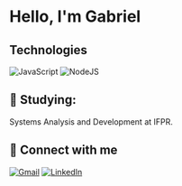# Hello, I'm Gabriel
## Technologies

![JavaScript](https://img.shields.io/badge/JavaScript-000?style=for-the-badge&logo=javascript)
![NodeJS](https://img.shields.io/badge/node.js-339933?style=for-the-badge&logo=Node.js&logoColor=white)

## 📖 Studying: <br/>
Systems Analysis and Development at IFPR. <br>

## 🤝 Connect with me
[![Gmail](https://img.shields.io/badge/Gmail-D14836?style=for-the-badge&logo=gmail&logoColor=white)](mailto:gabri.vstrapasson@gmail.com)
[![LinkedIn](https://img.shields.io/badge/LinkedIn-000?style=for-the-badge&logo=linkedin&logoColor=0E76A8)](https://www.linkedin.com/in/gabrielvstrapasson/)
